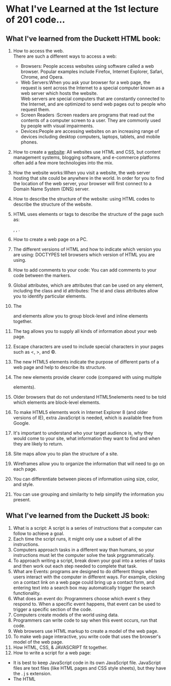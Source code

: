 # What I've Learned at the 1st lecture of 201 code...

## What I've learned from the Duckett HTML book:

1. How to access the web.  
  There are such a different ways to access a web:
   - Browsers:  People access websites using software called a web browser. Popular examples include Firefox, Internet Explorer, Safari, Chrome, and Opera.    
   - Web Servers:When you ask your browser for a web page, the request is sent across the Internet to a special computer known as a web server which hosts the website.  
   Web servers are special computers that are constantly connected to the Internet, and are optimized to send web pages out to people who request them. 
   - Screen Readers :Screen readers are programs that read out the contents of a computer screen to a user. They are commonly used by people with visual impairments.  
   - Devices:People are accessing websites on an increasing range of devices including desktop computers, laptops, tablets, and mobile phones. 

2. How to create a [website](https://en.wikipedia.org/wiki/Website):  All websites use HTML and CSS, but content management systems, blogging software, and e-commerce platforms often add a few more technologies into the mix.

3. How the website works:When you visit a website, the web server hosting that site could be anywhere in the world. In order for you to find the location of the web server, your browser will first connect to a Domain Name System (DNS) server.

4. How to describe the structure of the website:
using HTML codes to describe the structure of the website.
5. HTML uses elements or tags to describe the structure of the page such as: <p></p> , <head></head>, <body></body>.

6. How to create a web page on a PC.

7. The different versions of HTML and how to indicate which version you are using: DOCTYPES tell browsers which version of HTML you are using.
8. How to add comments to your code: You can add comments to your code between the <!-- and --> markers.
9. Global attributes, which are attributes that can be used on any element, including the class and id attributes: The id and class attributes allow you to identify particular elements.   
10. The<div> and <span> elements allow you to group block-level and inline elements together.
11. The <meta> tag allows you to supply all kinds of information about your web page.
12. Escape characters are used to include special characters in your pages such as <, >, and ©.
13. The new HTML5 elements indicate the purpose of different parts of a web page and help to describe its structure.
14. The new elements provide clearer code (compared with using multiple <div> elements).
15. Older browsers that do not understand HTML5nelements need to be told which elements are block-level elements.
16. To make HTML5 elements work in Internet Explorer 8 (and older versions of IE), extra JavaScript is needed, which is available free from Google.
17. It's important to understand who your target audience is, why they would come to your site, what information they want to find and when they are likely to return.
18. Site maps allow you to plan the structure of a site.
19. Wireframes allow you to organize the information that will need to go on each page.
20. You can differentiate between pieces of information using size, color, and style. 
21. You can use grouping and similarity to help simplify the information you present.


## What I've learned from the Duckett JS book:

1. What is a script: A script is  a series of instructions that a computer can follow to achieve a goal. 
2. Each time the script runs, it might only use a subset of all the instructions. 
3. Computers approach tasks in a different way than humans, so your instructions must let the computer solve the task prggrammatically. 
4. To approach writing a script, break down your goal into a series of tasks and then work out each step needed to complete that task.
5. What are Events: programs are designed to do different things when users interact with the computer in different ways. For example, clicking on a contact link on a web page could bring up a contact form, and entering text into a search box may automatically trigger the search functionality. 
6. What does an event do: Programmers choose which event s they respond to. When a specific event happens, that event can be used to trigger a specific section of the code.
7. Computers create models of the world using data.
8. Programmers can write code to say when this event occurs, run that code.
9. Web browsers use HTML markup to create a model of the web page.
10. To make web page interactive, you write code that uses the browser's model of the web page.
11. How HTML, CSS, & JAVASCRIPT fit together.
12. How to write a script for a web page:
 - It is best to keep JavaScript code in its own JavaScript file. JavaScript files are text files (like HTML pages and CSS style sheets), but they have the . j s extension. 
 - The HTML <script> element is used in HTML pages to tell the browser to load the JavaScript file (rather like the <link> element can be used to load a CSS file).
 - If you view the source code of the page in  the browser, the JavaScript will not have changed the HTML, because the script works with the model of the web page that the browser has created. 